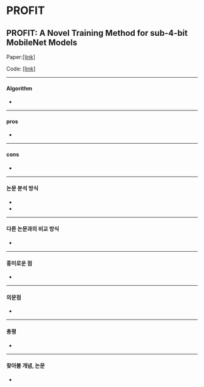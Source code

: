 # PROFIT
## PROFIT: A Novel Training Method for sub-4-bit MobileNet Models
Paper:[[link]](https://arxiv.org/abs/2008.04693)

Code: [[link]](https://github.com/EunhyeokPark/PROFIT)
- - -
#### Algorithm
-
- - -
#### pros
-   
- - -
#### cons
- 
- - -
#### 논문 분석 방식
- 
- 
- - -
#### 다른 논문과의 비교 방식
- 
- - -
#### 흥미로운 점
- 
- - -
#### 의문점
- 
- - -
#### 총평
- 
- - -
#### 찾아볼 개념, 논문
- 

